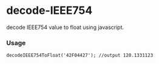 # decode-IEEE754
decode IEEE754 value to float using javascript.
### Usage
```
decodeIEEE754ToFloat('42F04427'); //output 120.1331123
```

